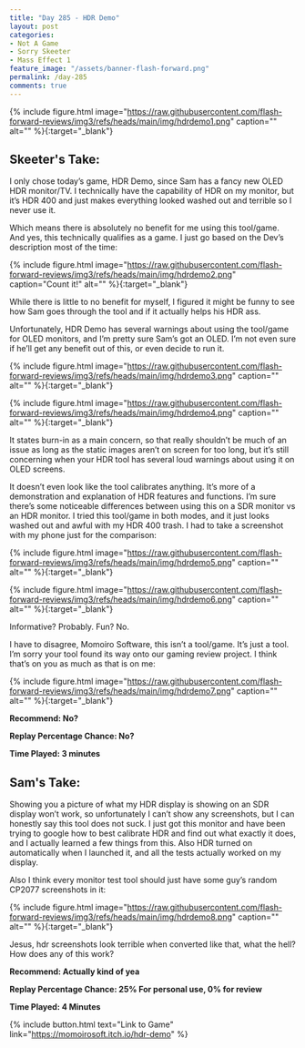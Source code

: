 ```yaml
---
title: "Day 285 - HDR Demo"
layout: post
categories:
- Not A Game
- Sorry Skeeter
- Mass Effect 1
feature_image: "/assets/banner-flash-forward.png"
permalink: /day-285
comments: true
---
```


{% include figure.html image="https://raw.githubusercontent.com/flash-forward-reviews/img3/refs/heads/main/img/hdrdemo1.png" caption="" alt="" %}{:target="_blank"}
 
## Skeeter's Take: 

I only chose today’s game, HDR Demo, since Sam has a fancy new OLED HDR monitor/TV. I technically have the capability of HDR on my monitor, but it’s HDR 400 and just makes everything looked washed out and terrible so I never use it. 

Which means there is absolutely no benefit for me using this tool/game. 
And yes, this technically qualifies as a game. I just go based on the Dev’s description most of the time:

{% include figure.html image="https://raw.githubusercontent.com/flash-forward-reviews/img3/refs/heads/main/img/hdrdemo2.png" caption="Count it!" alt="" %}{:target="_blank"}

While there is little to no benefit for myself, I figured it might be funny to see how Sam goes through the tool and if it actually helps his HDR ass. 

Unfortunately, HDR Demo has several warnings about using the tool/game for OLED monitors, and I’m pretty sure Sam’s got an OLED. I’m not even sure if he’ll get any benefit out of this, or even decide to run it. 

{% include figure.html image="https://raw.githubusercontent.com/flash-forward-reviews/img3/refs/heads/main/img/hdrdemo3.png" caption="" alt="" %}{:target="_blank"}

{% include figure.html image="https://raw.githubusercontent.com/flash-forward-reviews/img3/refs/heads/main/img/hdrdemo4.png" caption="" alt="" %}{:target="_blank"}

It states burn-in as a main concern, so that really shouldn’t be much of an issue as long as the static images aren’t on screen for too long, but it’s still concerning when your HDR tool has several loud warnings about using it on OLED screens. 

It doesn’t even look like the tool calibrates anything. It’s more of a demonstration and explanation of HDR features and functions. I’m sure there’s some noticeable differences between using this on a SDR monitor vs an HDR monitor. I tried this tool/game in both modes, and it just looks washed out and awful with my HDR 400 trash. I had to take a screenshot with my phone just for the comparison: 

{% include figure.html image="https://raw.githubusercontent.com/flash-forward-reviews/img3/refs/heads/main/img/hdrdemo5.png" caption="" alt="" %}{:target="_blank"}

{% include figure.html image="https://raw.githubusercontent.com/flash-forward-reviews/img3/refs/heads/main/img/hdrdemo6.png" caption="" alt="" %}{:target="_blank"}

Informative? Probably. Fun? No. 

I have to disagree, Momoiro Software, this isn’t a tool/game. It’s just a tool. I’m sorry your tool found its way onto our gaming review project. I think that’s on you as much as that is on me: 

{% include figure.html image="https://raw.githubusercontent.com/flash-forward-reviews/img3/refs/heads/main/img/hdrdemo7.png" caption="" alt="" %}{:target="_blank"}

**Recommend: No?**

**Replay Percentage Chance: No?**

**Time Played: 3 minutes**

## Sam's Take:

Showing you a picture of what my HDR display is showing on an SDR display won’t work, so unfortunately I can’t show any screenshots, but I can honestly say this tool does not suck. I just got this monitor and have been trying to google how to best calibrate HDR and find out what exactly it does, and I actually learned a few things from this. Also HDR turned on automatically when I launched it, and all the tests actually worked on my display.

Also I think every monitor test tool should just have some guy’s random CP2077 screenshots in it:

{% include figure.html image="https://raw.githubusercontent.com/flash-forward-reviews/img3/refs/heads/main/img/hdrdemo8.png" caption="" alt="" %}{:target="_blank"}

Jesus, hdr screenshots look terrible when converted like that, what the hell? How does any of this work?

**Recommend: Actually kind of yea**

**Replay Percentage Chance: 25% For personal use, 0% for review**

**Time Played: 4 Minutes**

{% include button.html text="Link to Game" link="https://momoirosoft.itch.io/hdr-demo" %}